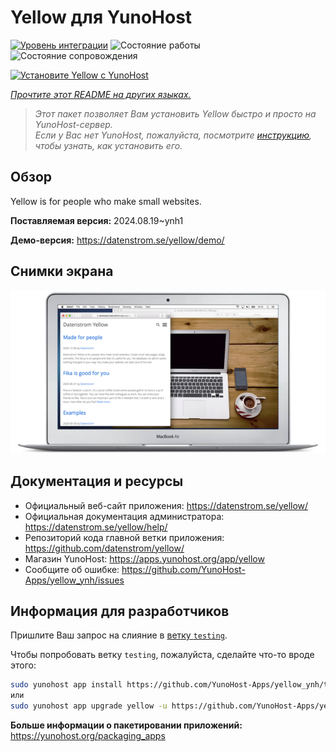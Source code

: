 <!--
Важно: этот README был автоматически сгенерирован <https://github.com/YunoHost/apps/tree/master/tools/readme_generator>
Он НЕ ДОЛЖЕН редактироваться вручную.
-->

# Yellow для YunoHost

[![Уровень интеграции](https://dash.yunohost.org/integration/yellow.svg)](https://ci-apps.yunohost.org/ci/apps/yellow/) ![Состояние работы](https://ci-apps.yunohost.org/ci/badges/yellow.status.svg) ![Состояние сопровождения](https://ci-apps.yunohost.org/ci/badges/yellow.maintain.svg)

[![Установите Yellow с YunoHost](https://install-app.yunohost.org/install-with-yunohost.svg)](https://install-app.yunohost.org/?app=yellow)

*[Прочтите этот README на других языках.](./ALL_README.md)*

> *Этот пакет позволяет Вам установить Yellow быстро и просто на YunoHost-сервер.*  
> *Если у Вас нет YunoHost, пожалуйста, посмотрите [инструкцию](https://yunohost.org/install), чтобы узнать, как установить его.*

## Обзор

Yellow is for people who make small websites.

**Поставляемая версия:** 2024.08.19~ynh1

**Демо-версия:** <https://datenstrom.se/yellow/demo/>

## Снимки экрана

![Снимок экрана Yellow](./doc/screenshots/datenstrom-yellow-en.png)

## Документация и ресурсы

- Официальный веб-сайт приложения: <https://datenstrom.se/yellow/>
- Официальная документация администратора: <https://datenstrom.se/yellow/help/>
- Репозиторий кода главной ветки приложения: <https://github.com/datenstrom/yellow/>
- Магазин YunoHost: <https://apps.yunohost.org/app/yellow>
- Сообщите об ошибке: <https://github.com/YunoHost-Apps/yellow_ynh/issues>

## Информация для разработчиков

Пришлите Ваш запрос на слияние в [ветку `testing`](https://github.com/YunoHost-Apps/yellow_ynh/tree/testing).

Чтобы попробовать ветку `testing`, пожалуйста, сделайте что-то вроде этого:

```bash
sudo yunohost app install https://github.com/YunoHost-Apps/yellow_ynh/tree/testing --debug
или
sudo yunohost app upgrade yellow -u https://github.com/YunoHost-Apps/yellow_ynh/tree/testing --debug
```

**Больше информации о пакетировании приложений:** <https://yunohost.org/packaging_apps>

